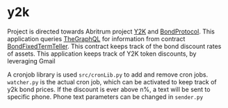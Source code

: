 # y2k
Project is directed towards Abritrum project [Y2K](https://y2k-finance.gitbook.io/y2k-finance/) and [BondProtocol](https://docs.bondprotocol.finance/). This application queries [TheGraphQL](https://subgraph.satsuma-prod.com/y2k-finance/v2-prod/playground) for information from contract [BondFixedTermTeller](https://arbiscan.io/address/0x007F7735baF391e207E3aA380bb53c4Bd9a5Fed6). This contract keeps track of the bond discount rates of assets. This application keeps track of Y2K token discounts, by leveraging Gmail 

A cronjob library is used `src/cronLib.py` to add and remove cron jobs. `watcher.py` is the actual cron job, which can be activated to keep track of y2k bond prices. If the discount is ever above n%, a text will be sent to specific phone. Phone text parameters can be changed in `sender.py`
